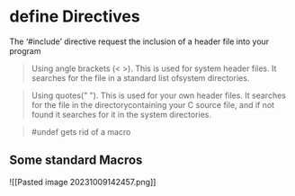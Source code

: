 
# define Directives
The ‘#include’ directive request the inclusion of a header file into your program
>Using angle brackets (< >). This is used for system header files. It searches for the file in a standard list ofsystem directories.

>Using quotes(" "). This is used for your own header files. It searches for the file in the directorycontaining your C source file, and if not found it searches for it in the system directories.

>#undef gets rid of a macro

## Some standard Macros 

![[Pasted image 20231009142457.png]]